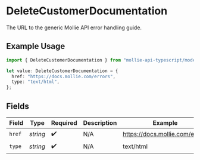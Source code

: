 # DeleteCustomerDocumentation

The URL to the generic Mollie API error handling guide.

## Example Usage

```typescript
import { DeleteCustomerDocumentation } from "mollie-api-typescript/models/operations";

let value: DeleteCustomerDocumentation = {
  href: "https://docs.mollie.com/errors",
  type: "text/html",
};
```

## Fields

| Field                          | Type                           | Required                       | Description                    | Example                        |
| ------------------------------ | ------------------------------ | ------------------------------ | ------------------------------ | ------------------------------ |
| `href`                         | *string*                       | :heavy_check_mark:             | N/A                            | https://docs.mollie.com/errors |
| `type`                         | *string*                       | :heavy_check_mark:             | N/A                            | text/html                      |